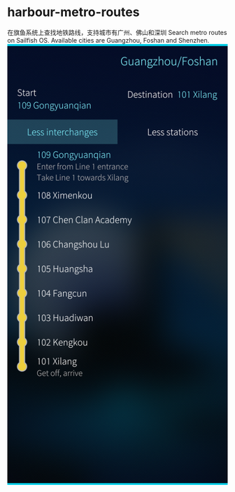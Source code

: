 # harbour-metro-routes
 
在旗鱼系统上查找地铁路线，支持城市有广州、佛山和深圳
Search metro routes on Sailfish OS. Available cities are Guangzhou, Foshan and Shenzhen.
![Screenshot](https://github.com/fishegg/harbour-metro-routes/blob/master/image.png)
